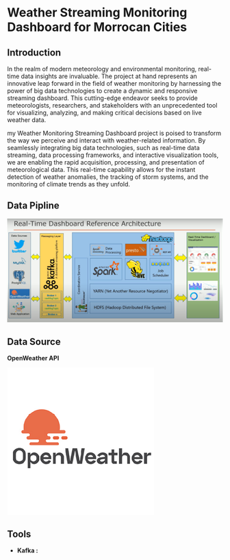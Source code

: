 # Weather Streaming Monitoring Dashboard for Morrocan Cities
## Introduction
In the realm of modern meteorology and environmental monitoring, real-time data insights are invaluable. 
The project at hand represents an innovative leap forward in the field of weather monitoring by harnessing the power of big data technologies to create a dynamic and responsive streaming dashboard. 
This cutting-edge endeavor seeks to provide meteorologists, researchers, and stakeholders with an unprecedented tool for visualizing, analyzing,
and making critical decisions based on live weather data.

my Weather Monitoring Streaming Dashboard project is poised to transform the way we perceive and interact with weather-related information.
By seamlessly integrating big data technologies, such as real-time data streaming, data processing frameworks, and interactive visualization tools, we are enabling the rapid acquisition, processing, and presentation of meteorological data.
This real-time capability allows for the instant detection of weather anomalies, the tracking of storm systems,
and the monitoring of climate trends as they unfold.

## Data Pipline

![](https://github.com/elanssariyassine/Weather-Streaming-Monitoring-Dashboard-for-Morrocan-Cities-/blob/main/architecture.png)

## Data Source 

**OpenWeather API**

![](https://github.com/elanssariyassine/Weather-Streaming-Monitoring-Dashboard-for-Morrocan-Cities-/blob/main/OpenWeather.png)

## Tools 
- **Kafka :** 





